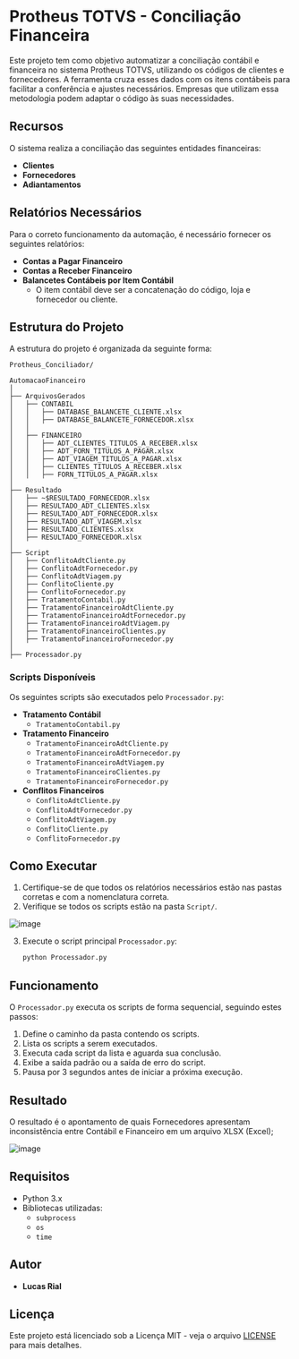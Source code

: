 # Protheus TOTVS - Conciliação Financeira

Este projeto tem como objetivo automatizar a conciliação contábil e financeira no sistema Protheus TOTVS, utilizando os códigos de clientes e fornecedores. A ferramenta cruza esses dados com os itens contábeis para facilitar a conferência e ajustes necessários. Empresas que utilizam essa metodologia podem adaptar o código às suas necessidades.

## Recursos

O sistema realiza a conciliação das seguintes entidades financeiras:
- **Clientes**
- **Fornecedores**
- **Adiantamentos**

## Relatórios Necessários

Para o correto funcionamento da automação, é necessário fornecer os seguintes relatórios:

- **Contas a Pagar Financeiro**
- **Contas a Receber Financeiro**
- **Balancetes Contábeis por Item Contábil**
  - O item contábil deve ser a concatenação do código, loja e fornecedor ou cliente.

## Estrutura do Projeto

A estrutura do projeto é organizada da seguinte forma:

```
Protheus_Conciliador/

AutomacaoFinanceiro
│
├── ArquivosGerados
│   ├── CONTABIL
│   │   ├── DATABASE_BALANCETE_CLIENTE.xlsx
│   │   ├── DATABASE_BALANCETE_FORNECEDOR.xlsx
│   │
│   ├── FINANCEIRO
│   │   ├── ADT_CLIENTES_TITULOS_A_RECEBER.xlsx
│   │   ├── ADT_FORN_TITULOS_A_PAGAR.xlsx
│   │   ├── ADT_VIAGEM_TITULOS_A_PAGAR.xlsx
│   │   ├── CLIENTES_TITULOS_A_RECEBER.xlsx
│   │   ├── FORN_TITULOS_A_PAGAR.xlsx
│
├── Resultado
│   ├── ~$RESULTADO_FORNECEDOR.xlsx
│   ├── RESULTADO_ADT_CLIENTES.xlsx
│   ├── RESULTADO_ADT_FORNECEDOR.xlsx
│   ├── RESULTADO_ADT_VIAGEM.xlsx
│   ├── RESULTADO_CLIENTES.xlsx
│   ├── RESULTADO_FORNECEDOR.xlsx
│
├── Script
│   ├── ConflitoAdtCliente.py
│   ├── ConflitoAdtFornecedor.py
│   ├── ConflitoAdtViagem.py
│   ├── ConflitoCliente.py
│   ├── ConflitoFornecedor.py
│   ├── TratamentoContabil.py
│   ├── TratamentoFinanceiroAdtCliente.py
│   ├── TratamentoFinanceiroAdtFornecedor.py
│   ├── TratamentoFinanceiroAdtViagem.py
│   ├── TratamentoFinanceiroClientes.py
│   ├── TratamentoFinanceiroFornecedor.py
│
├── Processador.py

```

### Scripts Disponíveis

Os seguintes scripts são executados pelo `Processador.py`:

- **Tratamento Contábil**
  - `TratamentoContabil.py`
- **Tratamento Financeiro**
  - `TratamentoFinanceiroAdtCliente.py`
  - `TratamentoFinanceiroAdtFornecedor.py`
  - `TratamentoFinanceiroAdtViagem.py`
  - `TratamentoFinanceiroClientes.py`
  - `TratamentoFinanceiroFornecedor.py`
- **Conflitos Financeiros**
  - `ConflitoAdtCliente.py`
  - `ConflitoAdtFornecedor.py`
  - `ConflitoAdtViagem.py`
  - `ConflitoCliente.py`
  - `ConflitoFornecedor.py`

## Como Executar

1. Certifique-se de que todos os relatórios necessários estão nas pastas corretas e com a nomenclatura correta.
2. Verifique se todos os scripts estão na pasta `Script/`.

![image](https://github.com/user-attachments/assets/902289b8-31e9-4f7d-934b-dc5ace6d406b)



3. Execute o script principal `Processador.py`:

    ```sh
    python Processador.py
    ```

## Funcionamento

O `Processador.py` executa os scripts de forma sequencial, seguindo estes passos:

1. Define o caminho da pasta contendo os scripts.
2. Lista os scripts a serem executados.
3. Executa cada script da lista e aguarda sua conclusão.
4. Exibe a saída padrão ou a saída de erro do script.
5. Pausa por 3 segundos antes de iniciar a próxima execução.

## Resultado

O resultado é o apontamento de quais Fornecedores apresentam inconsistência entre Contábil e Financeiro em um arquivo XLSX (Excel);

![image](https://github.com/user-attachments/assets/fd6aec9a-e61b-4b27-80aa-c15586801201)

## Requisitos

- Python 3.x
- Bibliotecas utilizadas:
  - `subprocess`
  - `os`
  - `time`

## Autor

- **Lucas Rial**

## Licença

Este projeto está licenciado sob a Licença MIT - veja o arquivo [LICENSE](LICENSE) para mais detalhes.

